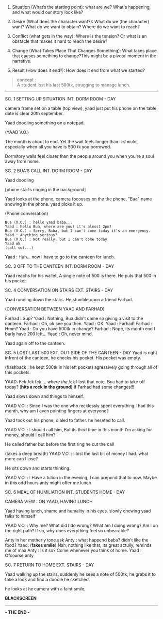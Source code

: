 1. Situation (What’s the starting point): what are we? What's happening, and what would our story look like?

2. Desire (What does the character want?): What do we (the character) want? What do we want to obtain? Where do we want to reach?

3. Conflict (what gets in the way): Where is the tension? Or what is an obstacle that makes it hard to reach the desire?

4. Change (What Takes Place That Changes Something): What takes place that causes something to change?This might be a pivotal moment in the narrative.

5. Result (How does it end?): How does it end from what we started?

> concept :  
> A student lost his last 500tk, strugging to manage lunch.

---

SC. 1 SETTING UP SITUATION INT. DORM ROOM - DAY

camera frame set on a table (top view), yaad just put his phone on the table, date is clear 20th september.

Yaad doodling something on a notepad.

(YAAD V.O.)

The month is about to end. Yet the wait feels longer than it should, especially when all you have is 500 tk you borrowed.

Dormitory walls feel closer than the people around you when you're a soul away from home.

SC. 2 BUA'S CALL INT. DORM ROOM - DAY

Yaad doodling

[phone starts ringing in the background]

Yaad looks at the phone.
camera focouses on the the phone, "Bua" name showing in the phone.
yaad picks it up.

(Phone conversation)

    Bua (V.O.) : hello yaad baba...
    Yaad : hello Bua, where are you? it's almost 2pm?
    Bua (V.O.) : Sorry, Baba, but I can't come today it's an emergency.
    Yaad : Anything serious?
    Bua (V.O.) : Not really, but I can't come today
    Yaad ok
    (call cut...)

Yaad : Huh… now I have to go to the canteen for lunch.

SC. 3 OFF TO THE CANTEEN INT. DORM ROOM - DAY

Yaad reachs for his wallet, A single note of 500 is there. He puts that 500 in his pocket.

SC. 4 CONVERSATION ON STAIRS EXT. STAIRS - DAY

Yaad running down the stairs. He stumble upon a friend Farhad.

(CONVERSATION BETWEEN YAAD AND FARHAD)

Farhad : Sup?
Yaad : Nothing, Bua didn't came so giving a visit to the canteen.
Farhad : Oh, ok see you then.
Yaad : OK.
Yaad : Farhad!
Farhad : Hmm?
Yaad : Do you have 500tk in change?
Farhad : Nope, its month end I barly have 200 left...
Yaad : Oh, never mind.

Yaad again off to the canteen.

SC. 5 LOST LAST 500 EXT. OUT SIDE OF THE CANTEEN - DAY
Yaad is right infront of the canteen, he checks his pocket. His pocket was empty.

(flashback : he kept 500tk in his left pocket)
agressively going through all of this pockets.

YAAD:
F*ck f*ck f*ck.... where the f*ck I lost that note.
Bua had to take off today?
(**hits a rock in the ground**)
If Farhad had some changes!!!

Yaad slows down and things to himself.

YAAD V.O. :
Since I was the one who recklessly spent everything I had this month, why am I even pointing fingers at everyone?

Yaad took out his phone, dialed to father.
he heseted to call.

YAAD V.O. :
I should call him, But its third time in this month I'm asking for money,
should I call him?

He called father but before the first ring he cut the call

(takes a deep breath)
YAAD V.O. :
I lost the last bit of money I had. what more can I lose?

He sits down and starts thinking.

YAAD V.O. :
I Have a tution in the evening, I can prepond that to now. Maybe in this odd hours anty might offer me lunch

SC. 6 MEAL OF HUMILIATION INT. STUDENTS HOME - DAY

CAMERA VIEW : ON YAAD, HAVING LUNCH

Yaad having lunch, shame and humality in his eyes.
slowly chewing yaad talks to himself

YAAD V.O. :
Why me? What did I do wrong? What am I doing wrong? Am I on the right path? If so, why does everything feel so unbearable?

Anty in her motherly tone ask
Anty : what happend baba? didn't like the food?
Yaad: (**fakes smile**) Nah, nothing like that, Its great actully, reminds me of maa
Anty : Is it so? Come whenever you think of home.
Yaad : Ofcourse anty

SC. 7 RETURN TO HOME EXT. STAIRS - DAY

Yaad walking up the stairs, suddenly he sees a note of 500tk, he grabs it to take a look and find a doodle he sketched.

he looks at he camera with a faint smile.

**BLACKSCREEN**

---

**- THE END -**
